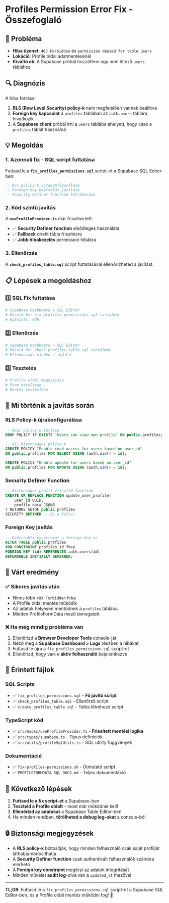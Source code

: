 # Profiles Permission Error Fix - Összefoglaló

## 🚨 Probléma
- **Hiba üzenet**: `403 Forbidden` és `permission denied for table users`
- **Lokáció**: Profile oldal adatmentésénél
- **Kiváltó ok**: A Supabase próbál hozzáférni egy nem létező `users` táblához

## 🔍 Diagnózis
A hiba forrása:
1. **RLS (Row Level Security) policy-k** nem megfelelően vannak beállítva
2. **Foreign key kapcsolat** a `profiles` táblában az `auth.users` táblára hivatkozik
3. A **Supabase client** próbál írni a `users` táblába ahelyett, hogy csak a `profiles` táblát használná

## 💡 Megoldás

### 1. **Azonnali fix - SQL script futtatása**
Futtasd le a **`fix_profiles_permissions.sql`** script-et a Supabase SQL Editor-ben:

```sql
-- RLS policy-k újrakonfigurálása
-- Foreign key kapcsolat javítása  
-- Security Definer function létrehozása
```

### 2. **Kód szintű javítás**
A **`useProfileProvider.ts`** már frissítve lett:
- ✅ **Security Definer function** elsődleges használata
- ✅ **Fallback** direkt tábla frissítésre
- ✅ **Jobb hibakezelés** permission hibákra

### 3. **Ellenőrzés**
A **`check_profiles_table.sql`** script futtatásával ellenőrizheted a javítást.

## 📋 Lépések a megoldáshoz

### 1️⃣ **SQL Fix futtatása**
```bash
# Supabase Dashboard > SQL Editor
# Másold be: fix_profiles_permissions.sql tartalmát
# Kattints: RUN
```

### 2️⃣ **Ellenőrzés**
```bash
# Supabase Dashboard > SQL Editor  
# Másold be: check_profiles_table.sql tartalmát
# Ellenőrizd: minden ✅ zöld-e
```

### 3️⃣ **Tesztelés**
```bash
# Profile oldal megnyitása
# Form kitöltése
# Mentés tesztelése
```

## 🔧 Mi történik a javítás során

### **RLS Policy-k újrakonfigurálása**
```sql
-- Régi policy-k törlése
DROP POLICY IF EXISTS "Users can view own profile" ON public.profiles;

-- Új, biztonságos policy-k
CREATE POLICY "Enable read access for users based on user_id"
ON public.profiles FOR SELECT USING (auth.uid() = id);

CREATE POLICY "Enable update for users based on user_id"  
ON public.profiles FOR UPDATE USING (auth.uid() = id);
```

### **Security Definer Function**
```sql
-- Biztonságos profil frissítő function
CREATE OR REPLACE FUNCTION update_user_profile(
    user_id UUID,
    profile_data JSONB
) RETURNS SETOF public.profiles
SECURITY DEFINER -- Ez a kulcs!
```

### **Foreign Key javítás**
```sql
-- Deferrable constraint a foreign key-re
ALTER TABLE public.profiles 
ADD CONSTRAINT profiles_id_fkey 
FOREIGN KEY (id) REFERENCES auth.users(id) 
DEFERRABLE INITIALLY DEFERRED;
```

## 🎯 Várt eredmény

### ✅ **Sikeres javítás után**
- Nincs több `403 Forbidden` hiba
- A Profile oldal mentés működik
- Az adatok helyesen mentődnek a `profiles` táblába
- Minden ProfileFormData mező támogatott

### ❌ **Ha még mindig probléma van**
1. Ellenőrizd a **Browser Developer Tools** console-ját
2. Nézd meg a **Supabase Dashboard > Logs** részben a hibákat
3. Futtasd le újra a `fix_profiles_permissions.sql` script-et
4. Ellenőrizd, hogy van-e **aktív felhasználó** bejelentkezve

## 📁 Érintett fájlok

### **SQL Scripts**
- ✅ `fix_profiles_permissions.sql` - **Fő javító script**
- ✅ `check_profiles_table.sql` - Ellenőrző script
- ✅ `create_profiles_table.sql` - Tábla létrehozó script

### **TypeScript kód**
- ✅ `src/hooks/useProfileProvider.ts` - **Frissített mentési logika**
- ✅ `src/types/supabase.ts` - Típus definíciók
- ✅ `src/utils/profileSqlUtils.ts` - SQL utility függvények

### **Dokumentáció**
- ✅ `fix-profiles-permissions.sh` - Útmutató script
- ✅ `PROFILEFORMDATA_SQL_DOCS.md` - Teljes dokumentáció

## 🚀 Következő lépések

1. **Futtasd le a fix script-et** a Supabase-ben
2. **Teszteld a Profile oldalt** - most már működnie kell!
3. **Ellenőrizd az adatokat** a Supabase Table Editor-ben
4. Ha minden rendben, **törölheted a debug log-okat** a console-ból

## 🔒 Biztonsági megjegyzések

- A **RLS policy-k** biztosítják, hogy minden felhasználó csak saját profilját láthatja/módosíthatja
- A **Security Definer function** csak authentikált felhasználók számára elérhető
- A **Foreign key constraint** megőrzi az adatok integritását
- Minden művelet **audit log**-olva van a `updated_at` mezővel

---

**TL;DR**: Futtasd le a `fix_profiles_permissions.sql` script-et a Supabase SQL Editor-ben, és a Profile oldal mentés működni fog! 🎉
